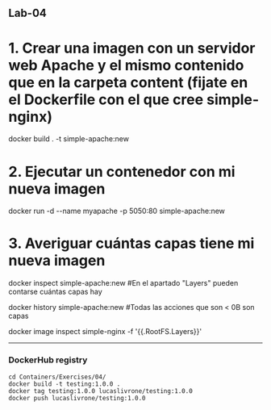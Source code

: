 ## Lab-04

# 1. Crear una imagen con un servidor web Apache y el mismo contenido que en la carpeta content (fijate en el Dockerfile con el que cree simple-nginx)
docker build . -t simple-apache:new

# 2. Ejecutar un contenedor con mi nueva imagen
docker run -d --name myapache -p 5050:80 simple-apache:new

# 3. Averiguar cuántas capas tiene mi nueva imagen
docker inspect simple-apache:new #En el apartado "Layers" pueden contarse cuántas capas hay

docker history simple-apache:new #Todas las acciones que son < 0B son capas

docker image inspect simple-nginx -f '{{.RootFS.Layers}}'

--- 

### DockerHub registry
```
cd Containers/Exercises/04/   
docker build -t testing:1.0.0 .   
docker tag testing:1.0.0 lucaslivrone/testing:1.0.0   
docker push lucaslivrone/testing:1.0.0    
```
